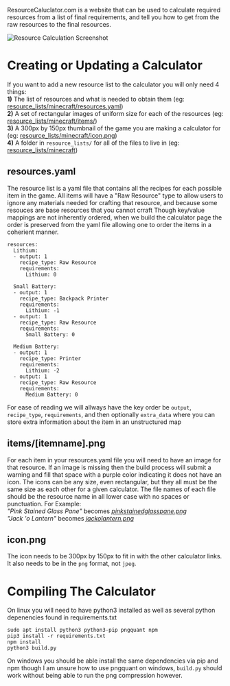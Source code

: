 ResourceCaluclator.com is a website that can be used to calculate required resources from a list of final requirements, and tell you how to get from the raw resources to the final resources.

![Resource Calculation Screenshot](screenshot01.png "Resource Calculation Screenshot")


Creating or Updating a Calculator
=================================
If you want to add a new resource list to the calculator you will only need 4 things:  
**1)** The list of resources and what is needed to obtain them (eg: [resource_lists/minecraft/resources.yaml](resource_lists/minecraft/resources.yaml))  
**2)** A set of rectangular images of uniform size for each of the resources (eg: [resource_lists/minecraft/items/](resource_lists/minecraft/items/))  
**3)** A 300px by 150px thumbnail of the game you are making a calculator for (eg: [resource_lists/minecraft/icon.png](resource_lists/minecraft/icon.png))  
**4)** A folder in `resource_lists/` for all of the files to live in (eg: [resource_lists/minecraft](resource_lists/minecraft))  

resources.yaml
--------------
The resource list is a yaml file that contains all the recipes for each possible item in the game. All items will have a "Raw Resource" type to allow users to ignore any materials needed for crafting that resource, and because some resouces are base resources that you cannot crraft
Though key/value mappings are not inherently ordered, when we build the calculator page the order is preserved from the yaml file
allowing one to order the items in a coherient manner.
```
resources:
  Lithium:
  - output: 1
    recipe_type: Raw Resource
    requirements:
      Lithium: 0

  Small Battery:
  - output: 1
    recipe_type: Backpack Printer
    requirements:
      Lithium: -1
  - output: 1
    recipe_type: Raw Resource
    requirements:
      Small Battery: 0

  Medium Battery:
  - output: 1
    recipe_type: Printer
    requirements:
      Lithium: -2
  - output: 1
    recipe_type: Raw Resource
    requirements:
      Medium Battery: 0
```
For ease of reading we will allways have the key order be `output`, `recipe_type`, `requirements`, and then optionally `extra_data` where you can store extra information about the item in an unstructured map

items/[itemname].png
-----------
For each item in your resources.yaml file you will need to have an image for that resource. If an image is missing then the build process will submit a warning and fill that space with a purple color indicating it does not have an icon.
The icons can be any size, even rectangular, but they all must be the same size as each other for a given calculator.
The file names of each file should be the resource name in all lower case with no spaces or punctuation. For Example:  
*"Pink Stained Glass Pane"* becomes *[pinkstainedglasspane.png](resource_lists/minecraft/items/pinkstainedglass.png)*  
*"Jack 'o Lantern"* becomes *[jackolantern.png](resource_lists/minecraft/items/jackolantern.png)*  

icon.png
--------
The icon needs to be 300px by 150px to fit in with the other calculator links. It also needs to be in the `png` format, not `jpeg`.

Compiling The Calculator
========================

On linux you will need to have python3 installed as well as several python depenencies found in requirements.txt
```
sudo apt install python3 python3-pip pngquant npm
pip3 install -r requirements.txt
npm install
python3 build.py
```
On windows you should be able install the same dependencies via pip and npm though I am unsure how to use pngquant on windows, `build.py` should work without being able to run the png compression however.
